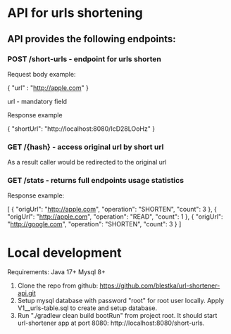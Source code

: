 # API for urls shortening

## API provides the following endpoints:


### POST /short-urls - endpoint for urls shorten

Request body example:

{
    "url" : "http://apple.com"
}

url - mandatory field

Response example

{
    "shortUrl": "http://localhost:8080/IcD28LOoHz"
}

### GET /{hash} - access original url by short url

As a result caller would be redirected to the original url

### GET /stats - returns full endpoints usage statistics

Response example:

[
{
"origUrl": "http://apple.com",
"operation": "SHORTEN",
"count": 3
},
{
"origUrl": "http://apple.com",
"operation": "READ",
"count": 1
},
{
"origUrl": "http://google.com",
"operation": "SHORTEN",
"count": 3
}
]

# Local development

Requirements:
Java 17+
Mysql 8+

1. Clone the repo from github: https://github.com/blestka/url-shortener-api.git
2. Setup mysql database with password "root" for root user locally. Apply V1__urls-table.sql to create and setup database.
3. Run "./gradlew clean build bootRun" from project root. It should start url-shortener app at port 8080: http://localhost:8080/short-urls.